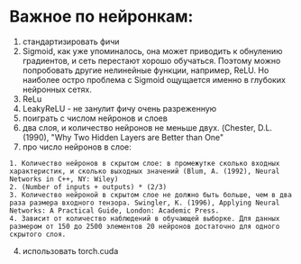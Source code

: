 # Важное по нейронкам:
1. стандартизировать фичи
2. Sigmoid, как уже упоминалось, она может приводить к обнулению градиентов, и сеть перестают хорошо обучаться. Поэтому можно попробовать другие нелинейные функции, например, ReLU. Но наиболее остро проблема с Sigmoid ощущается именно в глубоких нейронных сетях. 
  1. ReLu
  2. LeakyReLU - не занулит фичу очень разреженную
3. поиграть с числом нейронов и слоев
  1. два слоя, и количество нейронов не меньше двух. (Chester, D.L. (1990), "Why Two Hidden Layers are Better than One"
  2. про число нейронов в слое:
  
    1. Количество нейронов в скрытом слое: в промежутке сколько входных характеристик, и сколько выходных значений (Blum, A. (1992), Neural Networks in C++, NY: Wiley)
    2. (Number of inputs + outputs) * (2/3)
    3. Количество нейроной в скрытом слое не должно быть больше, чем в два раза размера входного тензора. Swingler, K. (1996), Applying Neural Networks: A Practical Guide, London: Academic Press.
    4. Зависит от количество наблюдений в обучающей выборке. Для данных размером от 150 до 2500 элементов 20 нейронов достаточно для одного скрытого слоя.   
    
4. использовать torch.cuda
